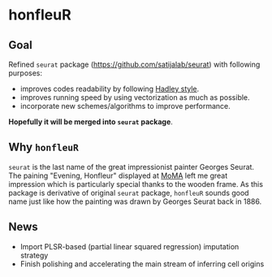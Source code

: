 # honfleuR

## Goal

Refined `seurat` package (https://github.com/satijalab/seurat) with following
purposes:

- improves codes readability by following [Hadley
  style](http://adv-r.had.co.nz/Style.html).
- improves running speed by using vectorization as much as possible.
- incorporate new schemes/algorithms to improve performance.

**Hopefully it will be merged into `seurat` package**.

## Why `honfleuR`

`seurat` is the last name of the great impressionist painter Georges Seurat. The
paining "Evening, Honfleur" displayed at
[MoMA](http://www.moma.org/collection/works/79333?locale=en) left me great
impression which is particularly special thanks to the wooden frame. As this
package is derivative of original `seurat` package, `honfleuR` sounds good name
just like how the painting was drawn by Georges Seurat back in 1886.

## News

- Import PLSR-based (partial linear squared regression) imputation strategy
- Finish polishing and accelerating the main stream of inferring cell origins
